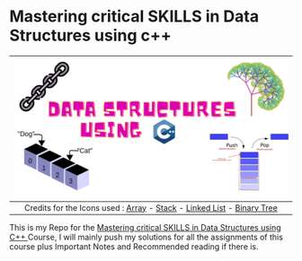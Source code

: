 # Mastering critical SKILLS in Data Structures using c++

| ![Data Structures banner](./assets/DS%20banner.png)|
|:--:|
| Credits for the Icons used : [Array](https://www.pngwing.com/en/free-png-pkokt) - [Stack](https://www.pngegg.com/en/png-xwvba) - [Linked List](https://www.flaticon.com/free-icons/chain) - [Binary Tree](https://www.pngwing.com/en/free-png-bvytz) |


This is my Repo for the [Mastering critical SKILLS in Data Structures using C++
](https://www.udemy.com/course/dscpp-skills/) Course, I will mainly push my solutions for all the assignments of this course plus Important Notes and Recommended reading if there is.
